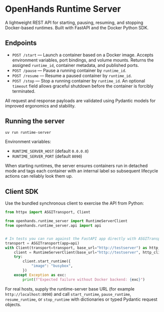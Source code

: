 # OpenHands Runtime Server

A lightweight REST API for starting, pausing, resuming, and stopping Docker-based runtimes. Built with FastAPI and the Docker Python SDK.

## Endpoints

- `POST /start` — Launch a container based on a Docker image. Accepts environment variables, port bindings, and volume mounts. Returns the assigned `runtime_id`, container metadata, and published ports.
- `POST /pause` — Pause a running container by `runtime_id`.
- `POST /resume` — Resume a paused container by `runtime_id`.
- `POST /stop` — Stop a running container by `runtime_id`. An optional `timeout` field allows graceful shutdown before the container is forcibly terminated.

All request and response payloads are validated using Pydantic models for improved ergonomics and stability.

## Running the server

```bash
uv run runtime-server
```

Environment variables:

- `RUNTIME_SERVER_HOST` (default `0.0.0.0`)
- `RUNTIME_SERVER_PORT` (default `8090`)

When starting runtimes, the server ensures containers run in detached mode and tags each container with an internal label so subsequent lifecycle actions can reliably look them up.

## Client SDK

Use the bundled synchronous client to exercise the API from Python:

```python
from httpx import ASGITransport, Client

from openhands.runtime_server import RuntimeServerClient
from openhands.runtime_server.api import api


# In tests you can run against the FastAPI app directly with ASGITransport
transport = ASGITransport(app=api)
with Client(transport=transport, base_url="http://testserver") as http_client:
    client = RuntimeServerClient(base_url="http://testserver", http_client=http_client)
    try:
        client.start_runtime({
            "image": "busybox",
        })
    except Exception as exc:
        print(f"Expected failure without Docker backend: {exc}")
```

For real hosts, supply the runtime-server base URL (for example `http://localhost:8090`) and call `start_runtime`, `pause_runtime`, `resume_runtime`, or `stop_runtime` with dictionaries or typed Pydantic request objects.
